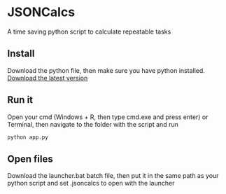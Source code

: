 # JSONCalcs
A time saving python script to calculate repeatable tasks

## Install
Download the python file, then make sure you have python installed. [Download the latest version](https://www.python.org/downloads/)

## Run it
Open your cmd (Windows + R, then type cmd.exe and press enter) or Terminal, then navigate to the folder with the script and run

```bash
python app.py
```

## Open files
Download the launcher.bat batch file, then put it in the same path as your python script and set .jsoncalcs to open with the launcher

